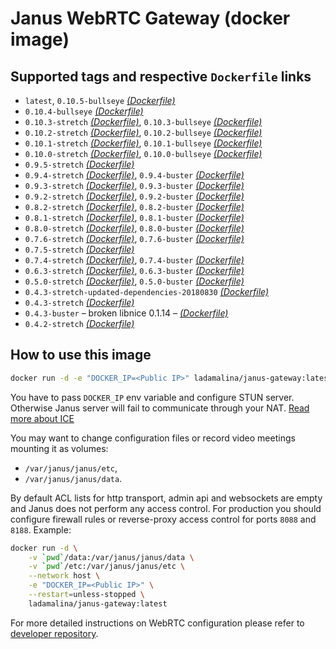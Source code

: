 # Janus WebRTC Gateway (docker image)

## Supported tags and respective `Dockerfile` links

* `latest`, `0.10.5-bullseye` _[(Dockerfile)](https://github.com/ladamalina/janus-gateway/blob/master/Dockerfile)_
* `0.10.4-bullseye` _[(Dockerfile)](https://github.com/ladamalina/janus-gateway/blob/0.10.4-bullseye/Dockerfile)_
* `0.10.3-stretch` _[(Dockerfile)](https://github.com/ladamalina/janus-gateway/blob/0.10.3-stretch/Dockerfile)_, `0.10.3-bullseye` _[(Dockerfile)](https://github.com/ladamalina/janus-gateway/blob/0.10.3-bullseye/Dockerfile)_
* `0.10.2-stretch` _[(Dockerfile)](https://github.com/ladamalina/janus-gateway/blob/0.10.2-stretch/Dockerfile)_, `0.10.2-bullseye` _[(Dockerfile)](https://github.com/ladamalina/janus-gateway/blob/0.10.2-bullseye/Dockerfile)_
* `0.10.1-stretch` _[(Dockerfile)](https://github.com/ladamalina/janus-gateway/blob/0.10.1-stretch/Dockerfile)_, `0.10.1-bullseye` _[(Dockerfile)](https://github.com/ladamalina/janus-gateway/blob/0.10.1-bullseye/Dockerfile)_
* `0.10.0-stretch` _[(Dockerfile)](https://github.com/ladamalina/janus-gateway/blob/0.10.0-stretch/Dockerfile)_, `0.10.0-bullseye` _[(Dockerfile)](https://github.com/ladamalina/janus-gateway/blob/0.10.0-bullseye/Dockerfile)_
* `0.9.5-stretch` _[(Dockerfile)](https://github.com/ladamalina/janus-gateway/blob/0.9.5-stretch/Dockerfile)_
* `0.9.4-stretch` _[(Dockerfile)](https://github.com/ladamalina/janus-gateway/blob/0.9.4-stretch/Dockerfile)_, `0.9.4-buster` _[(Dockerfile)](https://github.com/ladamalina/janus-gateway/blob/0.9.4-buster/Dockerfile)_
* `0.9.3-stretch` _[(Dockerfile)](https://github.com/ladamalina/janus-gateway/blob/0.9.3-stretch/Dockerfile)_, `0.9.3-buster` _[(Dockerfile)](https://github.com/ladamalina/janus-gateway/blob/0.9.3-buster/Dockerfile)_
* `0.9.2-stretch` _[(Dockerfile)](https://github.com/ladamalina/janus-gateway/blob/0.9.2-stretch/Dockerfile)_, `0.9.2-buster` _[(Dockerfile)](https://github.com/ladamalina/janus-gateway/blob/0.9.2-buster/Dockerfile)_
* `0.8.2-stretch` _[(Dockerfile)](https://github.com/ladamalina/janus-gateway/blob/0.8.2-stretch/Dockerfile)_, `0.8.2-buster` _[(Dockerfile)](https://github.com/ladamalina/janus-gateway/blob/0.8.2-buster/Dockerfile)_
* `0.8.1-stretch` _[(Dockerfile)](https://github.com/ladamalina/janus-gateway/blob/0.8.1-stretch/Dockerfile)_, `0.8.1-buster` _[(Dockerfile)](https://github.com/ladamalina/janus-gateway/blob/0.8.1-buster/Dockerfile)_
* `0.8.0-stretch` _[(Dockerfile)](https://github.com/ladamalina/janus-gateway/blob/0.8.0-stretch/Dockerfile)_, `0.8.0-buster` _[(Dockerfile)](https://github.com/ladamalina/janus-gateway/blob/0.8.0-buster/Dockerfile)_
* `0.7.6-stretch` _[(Dockerfile)](https://github.com/ladamalina/janus-gateway/blob/0.7.6-stretch/Dockerfile)_, `0.7.6-buster` _[(Dockerfile)](https://github.com/ladamalina/janus-gateway/blob/0.7.6-buster/Dockerfile)_
* `0.7.5-stretch` _[(Dockerfile)](https://github.com/ladamalina/janus-gateway/blob/0.7.5-stretch/Dockerfile)_
* `0.7.4-stretch` _[(Dockerfile)](https://github.com/ladamalina/janus-gateway/blob/0.7.4-stretch/Dockerfile)_, `0.7.4-buster` _[(Dockerfile)](https://github.com/ladamalina/janus-gateway/blob/0.7.4-buster/Dockerfile)_
* `0.6.3-stretch` _[(Dockerfile)](https://github.com/ladamalina/janus-gateway/blob/0.6.3-stretch/Dockerfile)_, `0.6.3-buster` _[(Dockerfile)](https://github.com/ladamalina/janus-gateway/blob/0.6.3-buster/Dockerfile)_
* `0.5.0-stretch` _[(Dockerfile)](https://github.com/ladamalina/janus-gateway/blob/0.5.0-stretch/Dockerfile)_, `0.5.0-buster` _[(Dockerfile)](https://github.com/ladamalina/janus-gateway/blob/0.5.0-buster/Dockerfile)_
* `0.4.3-stretch-updated-dependencies-20180830` _[(Dockerfile)](https://github.com/ladamalina/janus-gateway/blob/0.4.3-stretch-updated-dependencies-20180830/Dockerfile)_
* `0.4.3-stretch` _[(Dockerfile)](https://github.com/ladamalina/janus-gateway/blob/0.4.3-stretch/Dockerfile)_
* `0.4.3-buster` – broken libnice 0.1.14 – _[(Dockerfile)](https://github.com/ladamalina/janus-gateway/blob/0.4.3-buster/Dockerfile)_
* `0.4.2-stretch` _[(Dockerfile)](https://github.com/ladamalina/janus-gateway/blob/0.4.2-stretch/Dockerfile)_

## How to use this image

```bash
docker run -d -e "DOCKER_IP=<Public IP>" ladamalina/janus-gateway:latest
```

You have to pass `DOCKER_IP` env variable and configure STUN server. Otherwise Janus server will fail to communicate through your NAT. [Read more about ICE](https://github.com/meetecho/janus-gateway/issues/90)

You may want to change configuration files or record video meetings mounting it as volumes:

* `/var/janus/janus/etc`,
* `/var/janus/janus/data`.

By default ACL lists for http transport, admin api and websockets are empty and Janus does not perform any access control. For production you should configure firewall rules or reverse-proxy access control for ports `8088` and `8188`. Example:

```bash
docker run -d \
    -v `pwd`/data:/var/janus/janus/data \
    -v `pwd`/etc:/var/janus/janus/etc \
    --network host \
    -e "DOCKER_IP=<Public IP>" \
    --restart=unless-stopped \
    ladamalina/janus-gateway:latest
```

For more detailed instructions on WebRTC configuration please refer to [developer repository](https://github.com/meetecho/janus-gateway#janus-webrtc-server).
